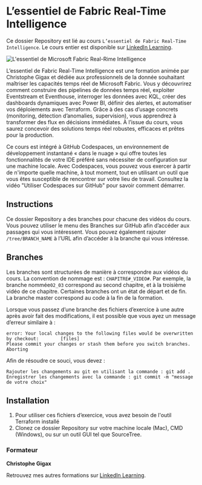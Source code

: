 # L’essentiel de Fabric Real-Time Intelligence

Ce dossier Repository est lié au cours `L’essentiel de Fabric Real-Time Intelligence`. Le cours entier est disponible sur [LinkedIn Learning][lil-course-url].

![L'essentiel de Microsoft Fabric Real-Rime Intelligence][lil-thumbnail-url] 

L’essentiel de Fabric Real-Time Intelligence est une formation animée par Christophe Gigax et dédiée aux professionnels de la donnée souhaitant maîtriser les capacités temps réel de Microsoft Fabric. Vous y découvrirez comment construire des pipelines de données temps réel, exploiter Eventstream et Eventhouse, interroger les données avec KQL, créer des dashboards dynamiques avec Power BI, définir des alertes, et automatiser vos déploiements avec Terraform. Grâce à des cas d’usage concrets (monitoring, détection d’anomalies, supervision), vous apprendrez à transformer des flux en décisions immédiates. À l’issue du cours, vous saurez concevoir des solutions temps réel robustes, efficaces et prêtes pour la production.

Ce cours est intégré à GitHub Codespaces, un environnement de développement instantané « dans le nuage » qui offre toutes les fonctionnalités de votre IDE préféré sans nécessiter de configuration sur une machine locale. Avec Codespaces, vous pouvez vous exercer à partir de n'importe quelle machine, à tout moment, tout en utilisant un outil que vous êtes susceptible de rencontrer sur votre lieu de travail. Consultez la vidéo "Utiliser Codespaces sur GitHub" pour savoir comment démarrer.    

## Instructions

Ce dossier Repository a des branches pour chacune des vidéos du cours. Vous pouvez utiliser le menu des Branches sur GitHub afin d’accéder aux passages qui vous intéressent. Vous pouvez également rajouter `/tree/BRANCH_NAME` à l’URL afin d’accéder à la branche qui vous intéresse. 

## Branches

Les branches sont structurées de manière à correspondre aux vidéos du cours. La convention de nommage est : `CHAPITRE#_VIDEO#`. Par exemple, la branche nommée`02_03` correspond au second chapitre, et à la troisième vidéo de ce chapitre. Certaines branches ont un état de départ et de fin.  
La branche master correspond au code à la fin de la formation. 

Lorsque vous passez d’une branche des fichiers d’exercice à une autre après avoir fait des modifications, il est possible que vous ayez un message d’erreur similaire à : 

	error: Your local changes to the following files would be overwritten by checkout:        [files]
	Please commit your changes or stash them before you switch branches.
	Aborting

Afin de résoudre ce souci, vous devez :

	Rajouter les changements au git en utilisant la commande : git add .
	Enregistrer les changements avec la commande : git commit -m "message de votre choix"


## Installation

1. Pour utiliser ces fichiers d’exercice, vous avez besoin de l'outil Terraform installé 
2. Clonez ce dossier Repository sur votre machine locale (Mac), CMD (Windows), ou sur un outil GUI tel que SourceTree. 


### Formateur

**Christophe Gigax** 

Retrouvez mes autres formations sur [LinkedIn Learning][lil-URL-trainer].

[0]: # (Replace these placeholder URLs with actual course URLs)
[lil-course-url]: https://www.linkedin.com
[lil-thumbnail-url]: https://media.licdn.com/dms/image/v2/D560DAQH5v1lgkG-t6A/learning-public-crop_675_1200/B56ZlblSg3HMAY-/0/1758178126643?e=2147483647&v=beta&t=alQgKl7zwhsk6BgFaj8jzSLGKlR2JvM0iTIn7IvOqu4
[lil-URL-trainer]: https://www.linkedin.com/learning/instructors/christophe-gigax

[1]: # (End of FR-Instruction ###############################################################################################)
